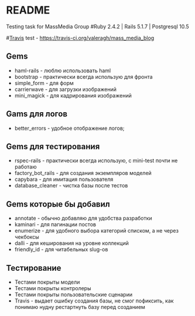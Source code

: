 # README

Testing task for MassMedia Group
#Ruby 2.4.2 | Rails 5.1.7 | Postgresql 10.5

#[Travis](https://travis-ci.org/valeragh/mass_media_blog)  test - https://travis-ci.org/valeragh/mass_media_blog

## Gems
* haml-rails - люблю использовать haml
* bootstrap - практически всегда использую для фронта
* simple_form - для форм
* carrierwave - для загрузки изображений
* mini_magick - для кадрирования изображений

## Gams для логов
* better_errors - удобное отображение логов;

## Gems для тестирования
* rspec-rails - практически всегда использую, с mini-test почти не работаю
* factory_bot_rails - для создания экземпляров моделей
* capybara - для имитация пользователя
* database_cleaner - чистка базы после тестов

## Gems которые бы добавил
* annotate - обычно добавляю для удобства разработки
* kaminari - для пагинации постов
* enumerize - для удобного выбора категорий списком, а не через чекбоксы
* dalli - для кеширования на уровне коллекций
* friendly_id - для читабельных slug-ов

## Тестирование
* Тестами покрыты модели
* Тестами покрыты контролеры
* Тестами покрыты пользовательские сценарии
* Travis - выдает ошибку создания базы, не смог пофиксить, как понимаю нудну рестартнуть базу перед созданием
